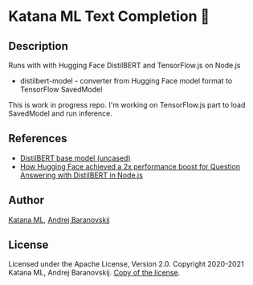# Katana ML Text Completion &#129303;

## Description

Runs with with Hugging Face DistilBERT and TensorFlow.js on Node.js

- distilbert-model - converter from Hugging Face model format to TensorFlow SavedModel

This is work in progress repo. I'm working on TensorFlow.js part to load SavedModel and run inference.

## References

- [DistilBERT base model (uncased)](https://huggingface.co/distilbert-base-uncased)
- [How Hugging Face achieved a 2x performance boost for Question Answering with DistilBERT in Node.js](https://blog.tensorflow.org/2020/05/how-hugging-face-achieved-2x-performance-boost-question-answering.html)

## Author

[Katana ML](https://katanaml.io), [Andrej Baranovskij](https://github.com/abaranovskis-redsamurai)

## License

Licensed under the Apache License, Version 2.0. Copyright 2020-2021 Katana ML, Andrej Baranovskij. [Copy of the license](https://github.com/katanaml/text-completion/blob/main/LICENSE).
